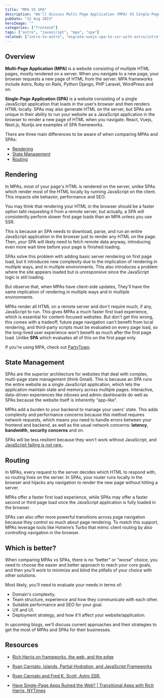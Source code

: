 ```yaml
---
title: "MPA VS SPA"
description: "We'll discuss Multi-Page Application (MPA) VS Single-Page Application (SPA) in terms of Rendering, State Management and Routing."
pubDate: "12 Aug 2023"
heroImage: ""
categories: ["frontend"]
tags: ["astro", "javascript", "mpa", "spa"]
related: ["intro-to-astro", "migrate-vuejs-spa-to-ssr-with-astro/intro"]
---
```


## Overview

**Multi-Page Application (MPA)** is a website consisting of multiple HTML pages, mostly rendered on a server. When you navigate to a new page, your browser requests a new page of HTML from the server. MPA frameworks include Astro, Ruby on Rails, Python Django, PHP Laravel, WordPress and on.

**Single-Page Application (SPA)** is a website consisting of a single JavaScript application that loads in the user’s browser and then renders HTML locally. SPAs may also generate HTML on the server, but SPAs are unique in their ability to run your website as a JavaScript application in the browser to render a new page of HTML when you navigate. React, Vuejs, Next.js, Nuxtjs are examples of SPA frameworks.

There are three main differences to be aware of when comparing MPAs and SPAs:

- [Rendering](#rendering)
- [State Management](#state-management)
- [Routing](#routing)

## Rendering

In MPAs, most of your page's HTML is rendered on the server, unlike SPAs which render most of the HTML locally by running JavaScript on the client. This impacts site behavior, performance and SEO.

You may think that rendering your HTML in the browser should be a faster option taht requesting it from a remote server, but actually, a SPA will consistently perform slower first page loads than an MPA unless you use SSR.

This is because an SPA needs to download, parse, and run an entire JavaScript application in the browser just to render any HTML on the page. Then, your SPA will likely need to fetch remote data anyway, introducing even more wait time before your page is finished loading.

SPAs solve this problem with adding basic server rendering on first page load, but it introduces new complexity due to the implication of rendering in multiple ways, and in multiple environments. This also introduces a problem where the site appears loaded but is unresponsive since the JavaScript logic is still loading.

But observe that, when MPAs have client-side updates, They'll have the same implication of rendering in multiple ways and in multiple environments.

MPAs render all HTML on a remote server and don't require much, if any, JavaScript to run. This gives MPAs a much faster first load experience, which is essential for content-focused websites.
But don't get this wrong, this comes with a tradeoff, future page navigation can't benefit from local rendering, and third-party scripts must be evaluated on every page load, so the long-lived user experience won't benefit as much after the first page load.
Unlike **SPA** which evaluates all of this on the first page only.

If you're using MPA, check out [PartyTown](https://partytown.builder.io/ "to Relocate resource intensive third-party scripts off of the main thread and into a web worker").

## State Management

SPAs are the superior architecture for websites that deal with complex, multi-page state management (think Gmail). This is because an SPA runs the entire website as a single JavaScript application, which lets the application maintain state and memory across multiple pages. Interactive, data-driven experiences like inboxes and admin dashboards do well as SPAs because the website itself is inherently “app-like”.

MPAs add a burden to your backend to manage your users' state. This adds complexity and performance concerns because this method requires network requests, which means you need to handle errors between your frontend and backend, as well as the usual network concerns: **latency**, **bandwidth**, **security concerns** and on.

SPAs will be less resilient because they won't work without JavaScript, and [JavaScript failing is not rare.](https://www.kryogenix.org/code/browser/everyonehasjs.html "Everyone has JavaScript, right?").

## Routing

In MPAs, every request to the server decides which HTML to respond with, so routing lives on the server.
In SPAs, your router runs locally in the browser and hijacks any navigation to render the new page without hitting a server.

MPAs offer a faster first load experience, while SPAs may offer a faster second or third page load once the JavaScript application is fully loaded in the browser.

SPAs can also offer more powerful transitions across page navigation because they control so much about page rendering.
To match this support, MPAs leverage tools like Hotwire’s Turbo that mimic client routing by also controlling navigation in the browser.

## Which is better?

When comparing MPAs vs SPAs, there is no “better” or “worse” choice, you need to choose the easier and better approach to reach your core goals, and then you'll work to minimize and blind the pitfalls of your choice with other solutions.

Most likely, you'll need to evaluate your needs in terms of:

- Domain's complexity.
- Team structure, experience and how they communicate with each other.
- Suitable performance and SEO for your goal.
- UX and UI.
- Deployment strategy, and how it'll affect your website/application.

In upcoming blogs, we'll discuss current approaches and their strategies to get the most of MPAs and SPAs for their businesses.

## Resources

- [Rich Harris on frameworks, the web, and the edge](https://www.youtube.com/watch?v=uXCipjbcQfMandpp=ygULcmljaCBoYXJyaXM%3D "On youtube")

- [Ryan Carniato, Islands, Partial Hydration, and JavaScript Frameworks](https://www.youtube.com/watch?v=Q0mXYbA86Qo "On youtube")

- [Ryan Carniato and Fred K. Scott, Astro SSR.](https://www.youtube.com/watch?v=2ZEMb_H-LYE "On youtube")

- [Have Single-Page Apps Ruined the Web? | Transitional Apps with Rich Harris, NYTimes](https://www.youtube.com/watch?v=860d8usGC0o "On youtube")

